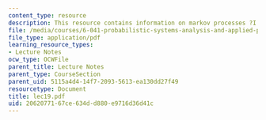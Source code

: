 ```yaml
---
content_type: resource
description: This resource contains information on markov processes ?I.
file: /media/courses/6-041-probabilistic-systems-analysis-and-applied-probability-spring-2006/2062077167ce634dd880e9716d36d41c_lec19.pdf
file_type: application/pdf
learning_resource_types:
- Lecture Notes
ocw_type: OCWFile
parent_title: Lecture Notes
parent_type: CourseSection
parent_uid: 5115a4d4-14f7-2093-5613-ea130dd27f49
resourcetype: Document
title: lec19.pdf
uid: 20620771-67ce-634d-d880-e9716d36d41c
---
```

